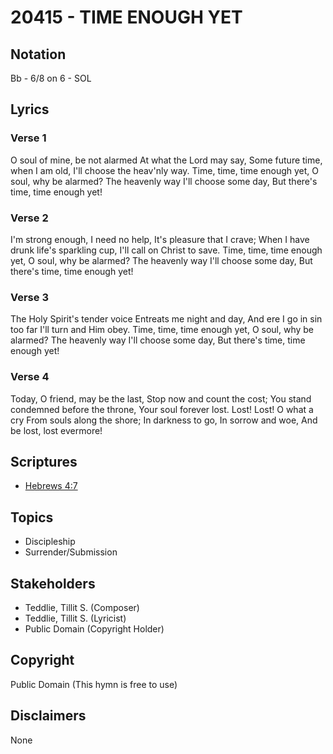 # 20415 - TIME ENOUGH YET

## Notation

Bb - 6/8 on 6 - SOL

## Lyrics

### Verse 1

O soul of mine, be not alarmed At what the Lord may say, Some future time, when I am old, I'll choose the heav'nly way. Time, time, time enough yet, O soul, why be alarmed? The heavenly way I'll choose some day, But there's time, time enough yet!

### Verse 2

I'm strong enough, I need no help, It's pleasure that I crave; When I have drunk life's sparkling cup, I'll call on Christ to save. Time, time, time enough yet, O soul, why be alarmed? The heavenly way I'll choose some day, But there's time, time enough yet!

### Verse 3

The Holy Spirit's tender voice Entreats me night and day, And ere I go in sin too far I'll turn and Him obey. Time, time, time enough yet, O soul, why be alarmed? The heavenly way I'll choose some day, But there's time, time enough yet!

### Verse 4

Today, O friend, may be the last, Stop now and count the cost; You stand condemned before the throne, Your soul forever lost.  Lost! Lost! O what a cry From souls along the shore; In darkness to go, In sorrow and woe, And be lost, lost evermore!


## Scriptures

- [Hebrews 4:7](https://www.biblegateway.com/passage/?search=Hebrews%204%3A7)

## Topics

- Discipleship
- Surrender/Submission

## Stakeholders

- Teddlie, Tillit S. (Composer)
- Teddlie, Tillit S. (Lyricist)
- Public Domain (Copyright Holder)

## Copyright

Public Domain
(This hymn is free to use)

## Disclaimers

None

